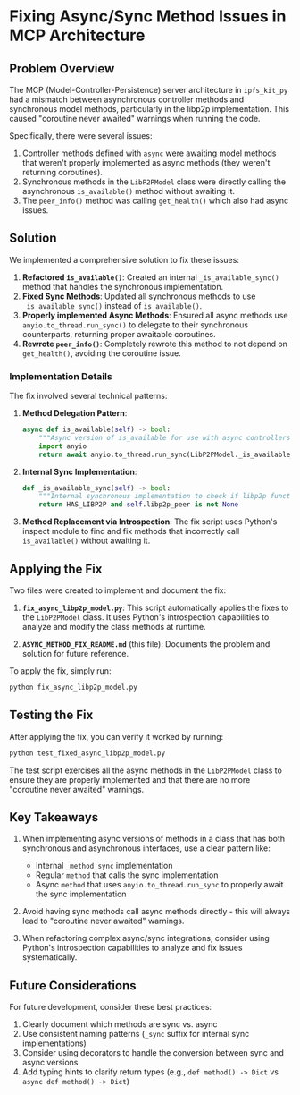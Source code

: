 # Fixing Async/Sync Method Issues in MCP Architecture

## Problem Overview

The MCP (Model-Controller-Persistence) server architecture in `ipfs_kit_py` had a mismatch between asynchronous controller methods and synchronous model methods, particularly in the libp2p implementation. This caused "coroutine never awaited" warnings when running the code.

Specifically, there were several issues:

1. Controller methods defined with `async` were awaiting model methods that weren't properly implemented as async methods (they weren't returning coroutines).
2. Synchronous methods in the `LibP2PModel` class were directly calling the asynchronous `is_available()` method without awaiting it.
3. The `peer_info()` method was calling `get_health()` which also had async issues.

## Solution

We implemented a comprehensive solution to fix these issues:

1. **Refactored `is_available()`**: Created an internal `_is_available_sync()` method that handles the synchronous implementation.
2. **Fixed Sync Methods**: Updated all synchronous methods to use `_is_available_sync()` instead of `is_available()`.
3. **Properly implemented Async Methods**: Ensured all async methods use `anyio.to_thread.run_sync()` to delegate to their synchronous counterparts, returning proper awaitable coroutines.
4. **Rewrote `peer_info()`**: Completely rewrote this method to not depend on `get_health()`, avoiding the coroutine issue.

### Implementation Details

The fix involved several technical patterns:

1. **Method Delegation Pattern**: 
   ```python
   async def is_available(self) -> bool:
       """Async version of is_available for use with async controllers."""
       import anyio
       return await anyio.to_thread.run_sync(LibP2PModel._is_available_sync, self)
   ```

2. **Internal Sync Implementation**:
   ```python
   def _is_available_sync(self) -> bool:
       """Internal synchronous implementation to check if libp2p functionality is available."""
       return HAS_LIBP2P and self.libp2p_peer is not None
   ```

3. **Method Replacement via Introspection**:
   The fix script uses Python's inspect module to find and fix methods that incorrectly call `is_available()` without awaiting it.

## Applying the Fix

Two files were created to implement and document the fix:

1. **`fix_async_libp2p_model.py`**: This script automatically applies the fixes to the `LibP2PModel` class. It uses Python's introspection capabilities to analyze and modify the class methods at runtime.

2. **`ASYNC_METHOD_FIX_README.md`** (this file): Documents the problem and solution for future reference.

To apply the fix, simply run:

```bash
python fix_async_libp2p_model.py
```

## Testing the Fix

After applying the fix, you can verify it worked by running:

```bash
python test_fixed_async_libp2p_model.py
```

The test script exercises all the async methods in the `LibP2PModel` class to ensure they are properly implemented and that there are no more "coroutine never awaited" warnings.

## Key Takeaways

1. When implementing async versions of methods in a class that has both synchronous and asynchronous interfaces, use a clear pattern like:
   - Internal `_method_sync` implementation
   - Regular `method` that calls the sync implementation
   - Async `method` that uses `anyio.to_thread.run_sync` to properly await the sync implementation

2. Avoid having sync methods call async methods directly - this will always lead to "coroutine never awaited" warnings.

3. When refactoring complex async/sync integrations, consider using Python's introspection capabilities to analyze and fix issues systematically.

## Future Considerations

For future development, consider these best practices:

1. Clearly document which methods are sync vs. async
2. Use consistent naming patterns (`_sync` suffix for internal sync implementations)
3. Consider using decorators to handle the conversion between sync and async versions
4. Add typing hints to clarify return types (e.g., `def method() -> Dict` vs `async def method() -> Dict`)